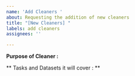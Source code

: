 ```yaml
---
name: 'Add Cleaners '
about: Requesting the addition of new cleaners
title: "[New Cleaners] "
labels: add cleaners
assignees: ''

---
```


**Purpose of Cleaner :**

** Tasks and Datasets it will cover : **
